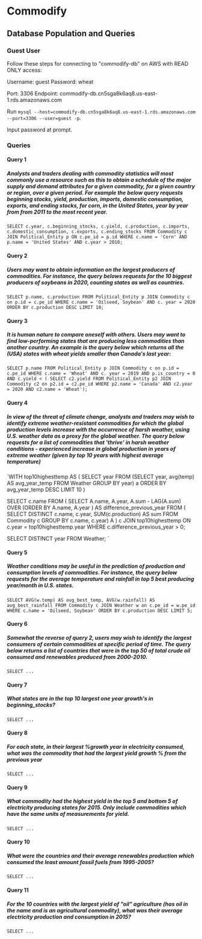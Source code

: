# Commodify

## Database Population and Queries

### Guest User

Follow these steps for connecting to "commodify-db" on AWS with READ ONLY access:

Username: guest
Password: wheat

Port: 3306
Endpoint: commodify-db.cn5sga8k6aq8.us-east-1.rds.amazonaws.com

Run `mysql --host=commodify-db.cn5sga8k6aq8.us-east-1.rds.amazonaws.com --port=3306 --user=guest -p`.

Input password at prompt.

### Queries

#### Query 1

##### Analysts and traders dealing with commodity statistics will most commonly use a resource such as this to obtain a schedule of the major supply and demand attributes for a given commodity, for a given country or region, over a given period. For example the below query requests beginning stocks, yield, production, imports, domestic consumption, exports, and ending stocks, for corn, in the United States, year by year from from 2011 to the most recent year.

`SELECT c.year, c.beginning_stocks, c.yield, c.production, c.imports, c.domestic_consumption, c.exports, c.ending_stocks
FROM Commodity c JOIN Political_Entity p ON c.pe_id = p.id
WHERE c.name = 'Corn' AND p.name = 'United States' AND c.year > 2010;`

#### Query 2

##### Users may want to obtain information on the largest producers of commodities. For instance, the query belows requests for the 10 biggest producers of soybeans in 2020, counting states as well as countries.

`SELECT p.name, c.production
FROM Political_Entity p JOIN Commodity c on p.id = c.pe_id
WHERE c.name = 'Oilseed, Soybean' AND c. year = 2020
ORDER BY c.production DESC
LIMIT 10;`

#### Query 3

##### It is human nature to compare oneself with others. Users may want to find low-performing states that are producing less commodities than another country. An example is the query below which returns all the (USA) states with wheat yields smaller than Canada's last year:

`SELECT p.name
FROM Political_Entity p JOIN Commodity c on p.id = c.pe_id
WHERE c.name = 'Wheat' AND c. year = 2019 AND p.is_country = 0 AND c.yield < (
	SELECT c2.yield
	FROM Political_Entity p2 JOIN Commodity c2 on p2.id = c2.pe_id
	WHERE p2.name = 'Canada' AND c2.year = 2020 AND c2.name = 'Wheat');`

#### Query 4

##### In view of the threat of climate change, analysts and traders may wish to identify extreme weather-resistant commodities for which the global production levels increase with the occurrence of harsh weather, using U.S. weather data as a proxy for the global weather. The query below requests for a list of commodities that 'thrive' in harsh weather conditions - experienced increase in global production in years of extreme weather (given by top 10 years with highest average temperature)

`WITH top10highesttemp AS (
    SELECT year FROM
    (SELECT year, avg(temp) AS avg_year_temp
    FROM Weather
    GROUP BY year) a
    ORDER BY avg_year_temp DESC
    LIMIT 10
)

SELECT c.name 
FROM (
    SELECT A.name, A.year, A.sum - LAG(A.sum) OVER (ORDER BY A.name, A.year ) AS difference_previous_year
        FROM (
            SELECT DISTINCT c.name, c.year, SUM(c.production) AS sum
            FROM Commodity c
            GROUP BY c.name, c.year) A ) c JOIN top10highesttemp ON c.year = top10highesttemp.year
WHERE c.difference_previous_year > 0;
    
SELECT DISTINCT year FROM Weather;
`

#### Query 5

##### Weather conditions may be useful in the prediction of production and consumption levels of commodities. For instance, the query below requests for the average temperature and rainfall in top 5 best producing year/month in U.S. states. 

`SELECT AVG(w.temp) AS avg_best_temp, AVG(w.rainfall) AS avg_best_rainfall
FROM Commodity c JOIN Weather w on c.pe_id = w.pe_id
WHERE c.name = 'Oilseed, Soybean'
ORDER BY c.production DESC
LIMIT 5;`

#### Query 6

##### Somewhat the reverse of query 2, users may wish to identify the largest consumers of certain commodities at specific period of time. The query below returns a list of countries that were in the top 50 of total crude oil consumed and renewables produced from 2000-2010.

`SELECT ...`

#### Query 7

##### What states are in the top 10 largest one year growth's in beginning_stocks?

`SELECT ...`

#### Query 8

##### For each state, in their largest %growth year in electricity consumed, what was the commodity that had the largest yield growth % from the previous year

`SELECT ...`

#### Query 9

##### What commodity had the highest yield in the top 5 and bottom 5 of electricity producing states for 2015. Only include commodities which have the same units of measurements for yield.

`SELECT ...`

#### Query 10

##### What were the countries and their average renewables production which consumed the least amount fossil fuels from 1995-2005?

`SELECT ...`

#### Query 11

##### For the 10 countries with the largest yield of "oil" agriculture (has oil in the name and is an agricultural commodity), what was their average electricity production and consumption in 2015?

`SELECT ...`




